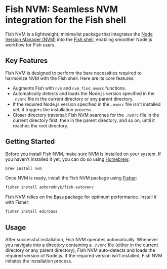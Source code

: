 # Fish NVM: Seamless NVM integration for the Fish shell

Fish NVM is a lightweight, minimalist package that integrates the [Node Version Manager (NVM)](https://github.com/nvm-sh/nvm) into the [Fish shell](https://fishshell.com/), enabling smoother Node.js workflow for Fish users.

## Key Features

Fish NVM is designed to perform the bare necessities required to harmonize NVM with the Fish shell. Here are its core features:

* Augments Fish with `nvm` and `nvm_find_nvmrc` functions.
* Automatically detects and loads the Node.js version specified in the `.nvmrc` file in the current directory or any parent directory.
* If the required Node.js version specified in the `.nvmrc` file isn't installed yet, it triggers the installation process.
* Closer directory traversal: Fish NVM searches for the `.nvmrc` file in the current directory first, then in the parent directory, and so on, until it reaches the root directory.

## Getting Started

Before you install Fish NVM, make sure [NVM](https://github.com/nvm-sh/nvm) is installed on your system. If you haven't installed it yet, you can do so using [Homebrew](https://brew.sh):

```sh
brew install nvm
```

Once NVM is ready, install the Fish NVM package using [Fisher](fisher):

```sh
fisher install aohorodnyk/fish-autovenv
```

Fish NVM relies on the [Bass](https://github.com/edc/bass) package for optimum performance. Install it with Fisher:

```sh
fisher install edc/bass
```

## Usage

After successful installation, Fish NVM operates automatically. Whenever you navigate into a directory containing a `.nvmrc` file (either in the current directory or any parent directory), Fish NVM auto-detects and loads the required version of Node.js. If the required version isn't installed, Fish NVM initiates the installation process.
